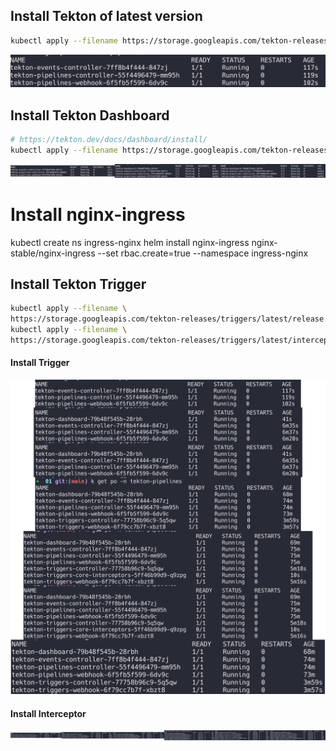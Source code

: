 

## Install Tekton of latest version
```bash
kubectl apply --filename https://storage.googleapis.com/tekton-releases/pipeline/latest/release.yaml
```

![tekton installed pods]( /images/install-tekton.png)

## Install Tekton Dashboard
```bash
# https://tekton.dev/docs/dashboard/install/
kubectl apply --filename https://storage.googleapis.com/tekton-releases/dashboard/latest/release.yaml
```

![tekton dashboard pods]( /images/install-tekton-dashboard.png)

# Install nginx-ingress
kubectl create ns ingress-nginx
helm install nginx-ingress nginx-stable/nginx-ingress --set rbac.create=true --namespace ingress-nginx

## Install Tekton Trigger
```bash
kubectl apply --filename \
https://storage.googleapis.com/tekton-releases/triggers/latest/release.yaml
kubectl apply --filename \
https://storage.googleapis.com/tekton-releases/triggers/latest/interceptors.yaml
```

#### Install Trigger
![tekton trigger pods]( /images/install-trigger.png)

#### Install Interceptor
![tekton interceptor pods]( /images/install-interceptor.png)

